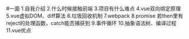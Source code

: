 #一面
1.自我介绍
2.什么时候接触前端
3.项目有什么难点
4.vue双向绑定原理
5.vue虚拟DOM、diff算法
6.垃圾回收机制
7.webpack
8.promise 若then里有reject的处理函数，catch能否捕获到
9.事件循环
10.抽象语法树、编译过程
11.vue优点
